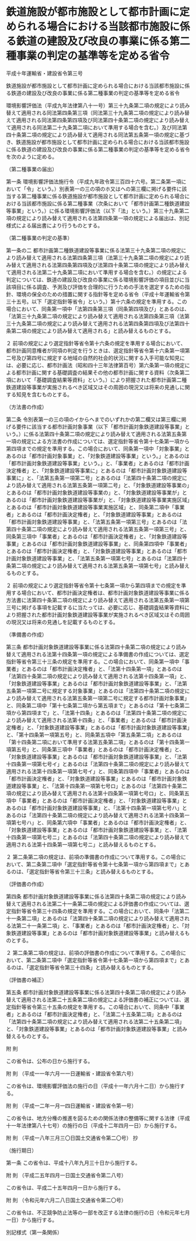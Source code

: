 # 鉄道施設が都市施設として都市計画に定められる場合における当該都市施設に係る鉄道の建設及び改良の事業に係る第二種事業の判定の基準等を定める省令

平成十年運輸省・建設省令第三号

鉄道施設が都市施設として都市計画に定められる場合における当該都市施設に係る鉄道の建設及び改良の事業に係る第二種事業の判定の基準等を定める省令

環境影響評価法（平成九年法律第八十一号）第三十九条第二項の規定により読み替えて適用される同法第四条第三項（同法第三十九条第二項の規定により読み替えて適用される同法第四条第四項及び同法第四十条第二項の規定により読み替えて適用される同法第二十九条第二項において準用する場合を含む。）及び同法第四十条第二項の規定により読み替えて適用される同法第五条第一項の規定に基づき、鉄道施設が都市施設として都市計画に定められる場合における当該都市施設に係る鉄道の建設及び改良の事業に係る第二種事業の判定の基準等を定める省令を次のように定める。

（第二種事業の届出）

第一条 環境影響評価法施行令（平成九年政令第三百四十六号。第二条第一項において「令」という。）別表第一の三の項のホ又はヘの第三欄に掲げる要件に該当する第二種事業に係る鉄道施設が都市施設として都市計画に定められる場合における当該都市施設に係る第二種事業（次条において「都市計画第二種鉄道建設等事業」という。）に係る環境影響評価法（以下「法」という。）第三十九条第二項の規定により読み替えて適用される法第四条第一項の規定による届出は、別記様式による届出書により行うものとする。

（第二種事業の判定の基準）

第一条の二 都市計画第二種鉄道建設等事業に係る法第三十九条第二項の規定により読み替えて適用される法第四条第三項（法第三十九条第二項の規定により読み替えて適用される法第四条第四項及び法第四十条第二項の規定により読み替えて適用される法第二十九条第二項において準用する場合を含む。）の規定による判定については、鉄道の建設及び改良の事業に係る環境影響評価の項目並びに当該項目に係る調査、予測及び評価を合理的に行うための手法を選定するための指針、環境の保全のための措置に関する指針等を定める省令（平成十年運輸省令第三十五号。以下「選定指針等省令」という。）第十六条の規定を準用する。この場合において、同条第一項中「法第四条第三項（同条第四項及び」とあるのは、「法第三十九条第二項の規定により読み替えて適用される法第四条第三項（法第三十九条第二項の規定により読み替えて適用される法第四条第四項及び法第四十条第二項の規定により読み替えて適用される」と読み替えるものとする。

２ 前項の規定により選定指針等省令第十六条の規定を準用する場合において、都市計画同意権者が同項の判定を行うときは、選定指針等省令第十六条第一項第二号及び第四号に規定する地域の自然的社会的状況に関する入手可能な知見には、必要に応じ、都市計画法（昭和四十三年法律第百号）第六条第一項の規定による都市計画に関する基礎調査の結果その他の都市計画に関する資料（次条第二項において「基礎調査結果等資料」という。）により把握された都市計画第二種鉄道建設等事業が実施されるべき区域又はその周囲の現況又は将来の見通しに関する知見を含むものとする。

（方法書の作成）

第二条 令別表第一の三の項のイからヘまでのいずれかの第二欄又は第三欄に掲げる要件に該当する都市計画対象事業（以下「都市計画対象鉄道建設等事業」という。）に係る法第四十条第二項の規定により読み替えて適用される法第五条第一項の規定による方法書の作成については、選定指針等省令第十七条第一項から第四項までの規定を準用する。この場合において、同条第一項中「対象事業」とあるのは「都市計画対象事業」と、「対象鉄道建設等事業」という。」とあるのは「都市計画対象鉄道建設等事業」という。」と、「事業者」とあるのは「都市計画決定権者」と、「対象鉄道建設等事業に」とあるのは「都市計画対象鉄道建設等事業に」と、「法第五条第一項第二号」とあるのは「法第四十条第二項の規定により読み替えて適用される法第五条第一項第二号」と、「対象鉄道建設等事業の」とあるのは「都市計画対象鉄道建設等事業の」と、「対象鉄道建設等事業が」とあるのは「都市計画対象鉄道建設等事業が」と、「対象鉄道建設等事業実施区域」とあるのは「都市計画対象鉄道建設等事業実施区域」と、同条第二項中「事業者」とあるのは「都市計画決定権者」と、「対象鉄道建設等事業」とあるのは「都市計画対象鉄道建設等事業」と、「法第五条第一項第三号」とあるのは「法第四十条第二項の規定により読み替えて適用される法第五条第一項第三号」と、同条第三項中「事業者」とあるのは「都市計画決定権者」と、「対象鉄道建設等事業」とあるのは「都市計画対象鉄道建設等事業」と、同条第四項中「事業者」とあるのは「都市計画決定権者」と、「対象鉄道建設等事業」とあるのは「都市計画対象鉄道建設等事業」と、「法第五条第一項第七号」とあるのは「法第四十条第二項の規定により読み替えて適用される法第五条第一項第七号」と読み替えるものとする。

２ 前項の規定により選定指針等省令第十七条第一項から第四項までの規定を準用する場合において、都市計画決定権者は、都市計画対象鉄道建設等事業に係る方法書に法第四十条第二項の規定により読み替えて適用される法第五条第一項第三号に掲げる事項を記載するに当たっては、必要に応じ、基礎調査結果等資料により把握された都市計画対象鉄道建設等事業が実施されるべき区域又はその周囲の現況又は将来の見通しを記載するものとする。

（準備書の作成）

第三条 都市計画対象鉄道建設等事業に係る法第四十条第二項の規定により読み替えて適用される法第十四条第一項の規定による準備書の作成については、選定指針等省令第三十三条の規定を準用する。この場合において、同条第一項中「事業者」とあるのは「都市計画決定権者」と、「法第十四条第一項」とあるのは「法第四十条第二項の規定により読み替えて適用される法第十四条第一項」と、「対象鉄道建設等事業」とあるのは「都市計画対象鉄道建設等事業」と、「法第五条第一項第二号に規定する対象事業」とあるのは「法第四十条第二項の規定により読み替えて適用される法第五条第一項第二号に規定する都市計画対象事業」と、同条第二項中「第十七条第二項から第五項まで」とあるのは「第十七条第二項から第四項まで」と、「法第十四条」とあるのは「法第四十条第二項の規定により読み替えて適用される法第十四条」と、「事業者」とあるのは「都市計画決定権者」と、「対象鉄道建設等事業」とあるのは「都市計画対象鉄道建設等事業」と、「第十四条第一項第五号」と、同条第五項中「第五条第二項」とあるのは「第十四条第二項において準用する法第五条第二項」とあるのは「第十四条第一項第五号」と、同条第三項中「事業者」とあるのは「都市計画決定権者」と、「対象鉄道建設等事業」とあるのは「都市計画対象鉄道建設等事業」と、「法第十四条第一項第七号イ」とあるのは「法第四十条第二項の規定により読み替えて適用される法第十四条第一項第七号イ」と、同条第四項中「事業者」とあるのは「都市計画決定権者」と、「対象鉄道建設等事業」とあるのは「都市計画対象鉄道建設等事業」と、「法第十四条第一項第七号ロ」とあるのは「法第四十条第二項の規定により読み替えて適用される法第十四条第一項第七号ロ」と、同条第五項中「事業者」とあるのは「都市計画決定権者」と、「対象鉄道建設等事業」とあるのは「都市計画対象鉄道建設等事業」と、「法第十四条第一項第七号ハ」とあるのは「法第四十条第二項の規定により読み替えて適用される法第十四条第一項第七号ハ」と、同条第六項中「事業者」とあるのは「都市計画決定権者」と、「対象鉄道建設等事業」とあるのは「都市計画対象鉄道建設等事業」と、「法第十四条第一項第七号ニ」とあるのは「法第四十条第二項の規定により読み替えて適用される法第十四条第一項第七号ニ」と読み替えるものとする。

２ 第二条第二項の規定は、前項の準備書の作成について準用する。この場合において、第二条第二項中「選定指針等省令第十七条第一項から第四項まで」とあるのは、「選定指針等省令第三十三条」と読み替えるものとする。

（評価書の作成）

第四条 都市計画対象鉄道建設等事業に係る法第四十条第二項の規定により読み替えて適用される法第二十一条第二項の規定による評価書の作成については、選定指針等省令第三十四条の規定を準用する。この場合において、同条中「法第二十一条第二項」とあるのは「法第四十条第二項の規定により読み替えて適用される法第二十一条第二項」と、「事業者」とあるのは「都市計画決定権者」と、「対象鉄道建設等事業」とあるのは「都市計画対象鉄道建設等事業」と読み替えるものとする。

２ 第二条第二項の規定は、前項の評価書の作成について準用する。この場合において、第二条第二項中「選定指針等省令第十七条第一項から第四項まで」とあるのは、「選定指針等省令第三十四条」と読み替えるものとする。

（評価書の補正）

第五条 都市計画対象鉄道建設等事業に係る法第四十条第二項の規定により読み替えて適用される法第二十五条第二項の規定による評価書の補正については、選定指針等省令第三十五条の規定を準用する。この場合において、同条中「事業者」とあるのは「都市計画決定権者」と、「法第二十五条第二項」とあるのは「法第四十条第二項の規定により読み替えて適用される法第二十五条第二項」と、「対象鉄道建設等事業」とあるのは「都市計画対象鉄道建設等事業」と読み替えるものとする。

附 則

この省令は、公布の日から施行する。

附 則 （平成一一年六月一一日運輸省・建設省令第六号）

この省令は、環境影響評価法の施行の日（平成十一年六月十二日）から施行する。

附 則 （平成一二年一月一四日運輸省・建設省令第一号）

この省令は、地方分権の推進を図るための関係法律の整備等に関する法律（平成十一年法律第八十七号）の施行の日（平成十二年四月一日）から施行する。

附 則 （平成一八年三月三〇日国土交通省令第二〇号） 抄

（施行期日）

第一条 この省令は、平成十八年九月三十日から施行する。

附 則 （平成二五年四月一日国土交通省令第二八号）

この省令は、平成二十五年四月一日から施行する。

附 則 （令和元年六月二八日国土交通省令第二〇号）

この省令は、不正競争防止法等の一部を改正する法律の施行の日（令和元年七月一日）から施行する。

別記様式（第一条関係）

[](/./pict/H10F03902005003_1908201808_001.pdf)
